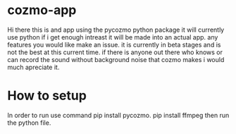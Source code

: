 # cozmo-app
Hi there this is and app using the pycozmo python package it will currently use python if i get enough intreast it will be made into an actual app.
any features you would like make an issue. it is currently in beta stages and is not the best at this current time.
if there is anyone out there who knows or can record the sound without background noise that cozmo makes i would much apreciate it.


# How to setup

In order to run use command pip install pycozmo. 
pip install ffmpeg
then run the python file.

